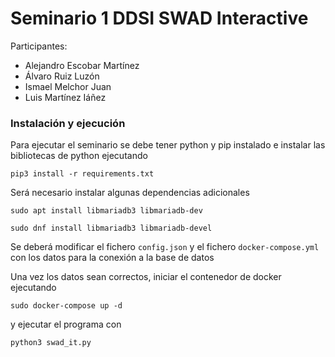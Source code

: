 # Seminario 1 DDSI SWAD Interactive

Participantes:
- Alejandro Escobar Martínez
- Álvaro Ruiz Luzón
- Ismael Melchor Juan
- Luis Martínez Iáñez

### Instalación y ejecución

Para ejecutar el seminario se debe tener python y pip instalado e instalar las bibliotecas de python ejecutando

```
pip3 install -r requirements.txt
```

Será necesario instalar algunas dependencias adicionales

```
sudo apt install libmariadb3 libmariadb-dev

sudo dnf install libmariadb3 libmariadb-devel
```

Se deberá modificar el fichero `config.json` y el fichero `docker-compose.yml` con los datos para la conexión a la base de datos

Una vez los datos sean correctos, iniciar el contenedor de docker ejecutando

```
sudo docker-compose up -d
```

y ejecutar el programa con

```
python3 swad_it.py
```
